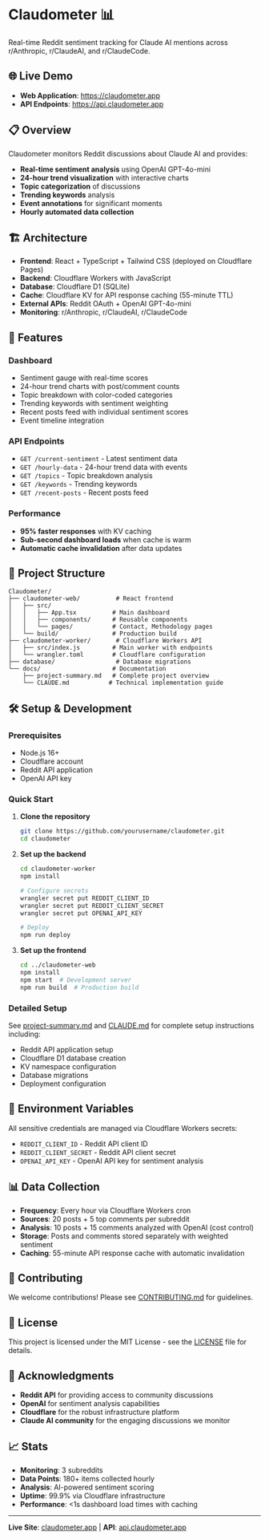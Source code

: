 # Claudometer 📊

Real-time Reddit sentiment tracking for Claude AI mentions across r/Anthropic, r/ClaudeAI, and r/ClaudeCode.

## 🌐 Live Demo

- **Web Application**: https://claudometer.app
- **API Endpoints**: https://api.claudometer.app

## 📋 Overview

Claudometer monitors Reddit discussions about Claude AI and provides:

- **Real-time sentiment analysis** using OpenAI GPT-4o-mini
- **24-hour trend visualization** with interactive charts
- **Topic categorization** of discussions
- **Trending keywords** analysis
- **Event annotations** for significant moments
- **Hourly automated data collection**

## 🏗️ Architecture

- **Frontend**: React + TypeScript + Tailwind CSS (deployed on Cloudflare Pages)
- **Backend**: Cloudflare Workers with JavaScript
- **Database**: Cloudflare D1 (SQLite)
- **Cache**: Cloudflare KV for API response caching (55-minute TTL)
- **External APIs**: Reddit OAuth + OpenAI GPT-4o-mini
- **Monitoring**: r/Anthropic, r/ClaudeAI, r/ClaudeCode

## 🚀 Features

### Dashboard
- Sentiment gauge with real-time scores
- 24-hour trend charts with post/comment counts
- Topic breakdown with color-coded categories
- Trending keywords with sentiment weighting
- Recent posts feed with individual sentiment scores
- Event timeline integration

### API Endpoints
- `GET /current-sentiment` - Latest sentiment data
- `GET /hourly-data` - 24-hour trend data with events
- `GET /topics` - Topic breakdown analysis
- `GET /keywords` - Trending keywords
- `GET /recent-posts` - Recent posts feed

### Performance
- **95% faster responses** with KV caching
- **Sub-second dashboard loads** when cache is warm
- **Automatic cache invalidation** after data updates

## 📂 Project Structure

```
Claudometer/
├── claudometer-web/          # React frontend
│   ├── src/
│   │   ├── App.tsx          # Main dashboard
│   │   ├── components/      # Reusable components
│   │   └── pages/           # Contact, Methodology pages
│   └── build/               # Production build
├── claudometer-worker/       # Cloudflare Workers API
│   ├── src/index.js         # Main worker with endpoints
│   └── wrangler.toml        # Cloudflare configuration
├── database/                 # Database migrations
└── docs/                    # Documentation
    ├── project-summary.md   # Complete project overview
    └── CLAUDE.md           # Technical implementation guide
```

## 🛠️ Setup & Development

### Prerequisites
- Node.js 16+
- Cloudflare account
- Reddit API application
- OpenAI API key

### Quick Start
1. **Clone the repository**
   ```bash
   git clone https://github.com/yourusername/claudometer.git
   cd claudometer
   ```

2. **Set up the backend**
   ```bash
   cd claudometer-worker
   npm install
   
   # Configure secrets
   wrangler secret put REDDIT_CLIENT_ID
   wrangler secret put REDDIT_CLIENT_SECRET
   wrangler secret put OPENAI_API_KEY
   
   # Deploy
   npm run deploy
   ```

3. **Set up the frontend**
   ```bash
   cd ../claudometer-web
   npm install
   npm start  # Development server
   npm run build  # Production build
   ```

### Detailed Setup
See [project-summary.md](project-summary.md) and [CLAUDE.md](CLAUDE.md) for complete setup instructions including:
- Reddit API application setup
- Cloudflare D1 database creation
- KV namespace configuration
- Database migrations
- Deployment configuration

## 🔐 Environment Variables

All sensitive credentials are managed via Cloudflare Workers secrets:

- `REDDIT_CLIENT_ID` - Reddit API client ID
- `REDDIT_CLIENT_SECRET` - Reddit API client secret
- `OPENAI_API_KEY` - OpenAI API key for sentiment analysis

## 📊 Data Collection

- **Frequency**: Every hour via Cloudflare Workers cron
- **Sources**: 20 posts + 5 top comments per subreddit
- **Analysis**: 10 posts + 15 comments analyzed with OpenAI (cost control)
- **Storage**: Posts and comments stored separately with weighted sentiment
- **Caching**: 55-minute API response cache with automatic invalidation

## 🤝 Contributing

We welcome contributions! Please see [CONTRIBUTING.md](CONTRIBUTING.md) for guidelines.

## 📄 License

This project is licensed under the MIT License - see the [LICENSE](LICENSE) file for details.

## 🙏 Acknowledgments

- **Reddit API** for providing access to community discussions
- **OpenAI** for sentiment analysis capabilities
- **Cloudflare** for the robust infrastructure platform
- **Claude AI community** for the engaging discussions we monitor

## 📈 Stats

- **Monitoring**: 3 subreddits
- **Data Points**: 180+ items collected hourly
- **Analysis**: AI-powered sentiment scoring
- **Uptime**: 99.9% via Cloudflare infrastructure
- **Performance**: <1s dashboard load times with caching

---

**Live Site**: [claudometer.app](https://claudometer.app) | **API**: [api.claudometer.app](https://api.claudometer.app)